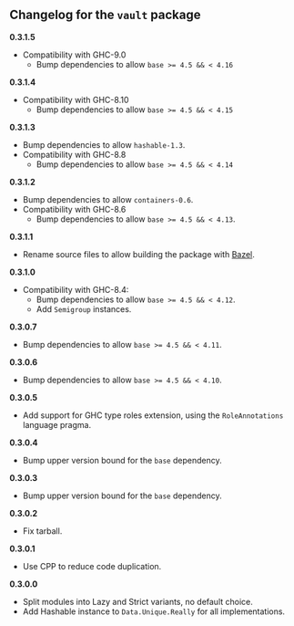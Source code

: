 ## Changelog for the `vault` package

**0.3.1.5**

* Compatibility with GHC-9.0
     * Bump dependencies to allow `base >= 4.5 && < 4.16`

**0.3.1.4**

* Compatibility with GHC-8.10
     * Bump dependencies to allow `base >= 4.5 && < 4.15`

**0.3.1.3**

* Bump dependencies to allow `hashable-1.3`.
* Compatibility with GHC-8.8
     * Bump dependencies to allow `base >= 4.5 && < 4.14`

**0.3.1.2**

* Bump dependencies to allow `containers-0.6`.
* Compatibility with GHC-8.6
     * Bump dependencies to allow `base >= 4.5 && < 4.13`.


**0.3.1.1**

* Rename source files to allow building the package with [Bazel](https://bazel.build).

**0.3.1.0**

* Compatibility with GHC-8.4:
     * Bump dependencies to allow `base >= 4.5 && < 4.12`.
     * Add `Semigroup` instances.

**0.3.0.7**

* Bump dependencies to allow `base >= 4.5 && < 4.11`.

**0.3.0.6**

* Bump dependencies to allow `base >= 4.5 && < 4.10`.

**0.3.0.5**

* Add support for GHC type roles extension, using the `RoleAnnotations` language pragma.

**0.3.0.4**

* Bump upper version bound for the `base` dependency.

**0.3.0.3**

* Bump upper version bound for the `base` dependency.

**0.3.0.2**

* Fix tarball.

**0.3.0.1**

* Use CPP to reduce code duplication.

**0.3.0.0**

* Split modules into Lazy and Strict variants, no default choice.
* Add Hashable instance to `Data.Unique.Really` for all implementations.
